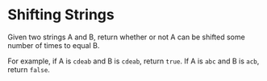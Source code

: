 # Shifting Strings

Given two strings A and B, return whether or not A can be shifted some number of times to equal B.

For example, if A is `cdeab` and B is `cdeab`, return `true`. If A is `abc` and B is `acb`, return `false`.

